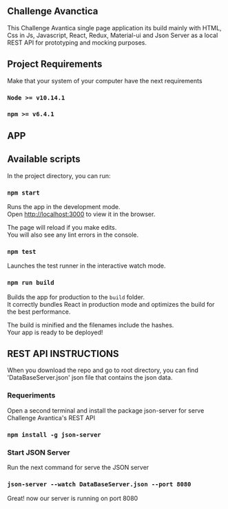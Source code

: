 ## Challenge Avanctica
This Challenge Avantica single page application its build mainly with HTML, Css in Js, Javascript, React, Redux, Material-ui and Json Server as a local REST API for prototyping and mocking purposes.

## Project Requirements
Make that your system of your computer have the next requirements <br>

### `Node >= v10.14.1`
### `npm >= v6.4.1`

## APP

## Available scripts

In the project directory, you can run: <br>

### `npm start`

Runs the app in the development mode.<br>
Open [http://localhost:3000](http://localhost:3000) to view it in the browser.

The page will reload if you make edits.<br>
You will also see any lint errors in the console.

### `npm test`

Launches the test runner in the interactive watch mode.<br>

### `npm run build`

Builds the app for production to the `build` folder.<br>
It correctly bundles React in production mode and optimizes the build for the best performance.

The build is minified and the filenames include the hashes.<br>
Your app is ready to be deployed!

## REST API INSTRUCTIONS

When you download the repo and go to root directory, you can find 'DataBaseServer.json' json file that contains the json data.

### Requeriments

Open a second terminal and install the package json-server for serve Challenge Avantica's REST API <br>

### `npm install -g json-server`

### Start JSON Server

Run the next command for serve the JSON server <br>

### `json-server --watch DataBaseServer.json --port 8080`

Great! now our server is running on port 8080